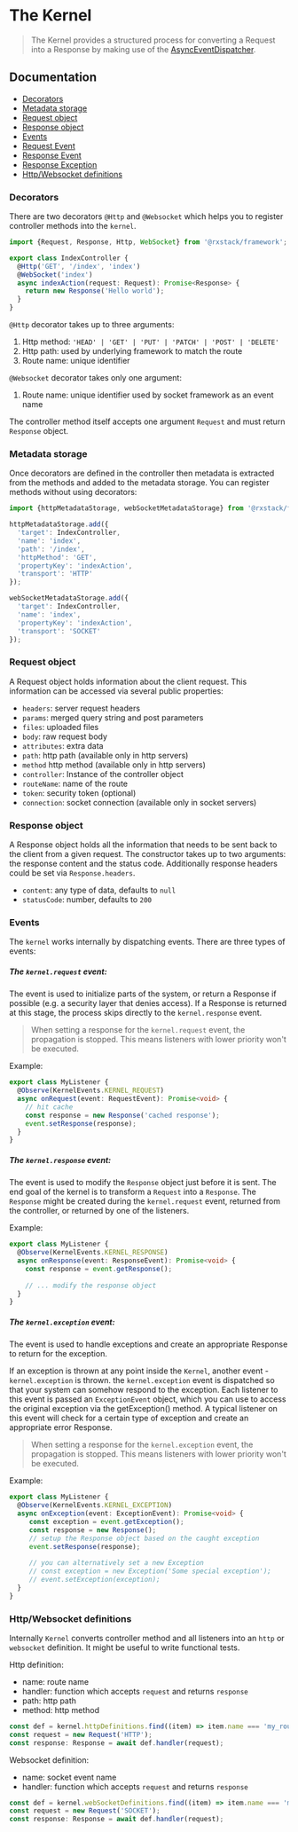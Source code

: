# The Kernel

> The Kernel provides a structured process for converting a Request into a Response by making use of 
the [AsyncEventDispatcher](https://github.com/rxstack/rxstack/tree/master/packages/async-event-dispatcher).

## Documentation

* [Decorators](#decorators)
* [Metadata storage](#metadata-storage)
* [Request object](#request-object)
* [Response object](#response-object)
* [Events](#events)
* [Request Event](#kernel-request)
* [Response Event](#kernel-response)
* [Response Exception](#kernel-exception)
* [Http/Websocket definitions](#definitions)

### <a name="decorators"></a>  Decorators
There are two decorators `@Http` and `@Websocket` which helps you to register controller methods into the `kernel`.

```typescript
import {Request, Response, Http, WebSocket} from '@rxstack/framework';

export class IndexController {
  @Http('GET', '/index', 'index')
  @WebSocket('index')
  async indexAction(request: Request): Promise<Response> {
    return new Response('Hello world');
  }
}
```

`@Http` decorator takes up to three arguments:
1. Http method: `'HEAD' | 'GET' | 'PUT' | 'PATCH' | 'POST' | 'DELETE'`
2. Http path:  used by underlying framework to match the route
3. Route name: unique identifier


`@Websocket` decorator takes only one argument:
1. Route name: unique identifier used by socket framework as an event name

The controller method itself accepts one argument `Request` and must return `Response` object.

 ### <a name="metadata-storage"></a>  Metadata storage
Once decorators are defined in the controller then metadata is extracted from the methods and added to the metadata storage.
You can register methods without using decorators:

```typescript
import {httpMetadataStorage, webSocketMetadataStorage} from '@rxstack/framework';

httpMetadataStorage.add({
  'target': IndexController,
  'name': 'index',
  'path': '/index',
  'httpMethod': 'GET',
  'propertyKey': 'indexAction',
  'transport': 'HTTP'
});

webSocketMetadataStorage.add({
  'target': IndexController,
  'name': 'index',
  'propertyKey': 'indexAction',
  'transport': 'SOCKET'
});
```
 ### <a name="request-object"></a>  Request object
A Request object holds information about the client request. This information can be accessed via several public properties:

- `headers`: server request headers
- `params`: merged query string and post parameters
- `files`: uploaded files
- `body`: raw request body
- `attributes`: extra data
- `path`: http path (available only in http servers)
- `method` http method (available only in http servers)
- `controller`: Instance of the controller object
- `routeName`: name of the route
- `token`: security token (optional)
- `connection`: socket connection (available only in socket servers)

 ### <a name="response-object"></a>  Response object
 A Response object holds all the information that needs to be sent back to the client from a given request. 
 The constructor takes up to two arguments: the response content and the status code.
 Additionally response headers could be set via `Response.headers`.
 
 - `content`: any type of data, defaults to `null`
 - `statusCode`: number, defaults to `200`
 
### <a name="events"></a>  Events
The `kernel` works internally by dispatching events. 
There are three types of events:

##### <a name="kernel-request"></a> The `kernel.request` event: 
The event is used to initialize parts of the system, 
or return a Response if possible (e.g. a security layer that denies access).
If a Response is returned at this stage, the process skips directly to the `kernel.response` event.

> When setting a response for the `kernel.request` event, the propagation is stopped. 
This means listeners with lower priority won't be executed.

Example:

```typescript
export class MyListener {
  @Observe(KernelEvents.KERNEL_REQUEST)
  async onRequest(event: RequestEvent): Promise<void> {
    // hit cache
    const response = new Response('cached response');
    event.setResponse(response);
  }
}
```

##### <a name="kernel-response"></a> The `kernel.response` event: 
The event is used to modify the `Response` object just before it is sent. The end goal of the kernel is to transform
 a `Request` into a `Response`.
The `Response` might be created during the `kernel.request` event, returned from the controller, or returned by one of the listeners.

Example:

```typescript
export class MyListener {
  @Observe(KernelEvents.KERNEL_RESPONSE)
  async onResponse(event: ResponseEvent): Promise<void> {
    const response = event.getResponse();
    
    // ... modify the response object
  }
}
```

##### <a name="kernel-exception"></a> The `kernel.exception` event: 
The event is used to handle exceptions and create an appropriate Response to return for the exception.

If an exception is thrown at any point inside the `Kernel`, another event - `kernel.exception` is thrown. 
the `kernel.exception` event is dispatched so that your system can somehow respond to the exception.
Each listener to this event is passed an `ExceptionEvent` object, which you can use to access the original exception via 
the getException() method. A typical listener on this event will check for a certain type of exception 
and create an appropriate error Response.

> When setting a response for the `kernel.exception` event, the propagation is stopped. 
This means listeners with lower priority won't be executed.

Example:

```typescript
export class MyListener {
  @Observe(KernelEvents.KERNEL_EXCEPTION)
  async onException(event: ExceptionEvent): Promise<void> {
     const exception = event.getException();
     const response = new Response();
     // setup the Response object based on the caught exception
     event.setResponse(response);
 
     // you can alternatively set a new Exception
     // const exception = new Exception('Some special exception');
     // event.setException(exception);
  }
}
```

### <a name="definitions"></a> Http/Websocket definitions
Internally `Kernel` converts controller method and all listeners into an `http` or `websocket` definition.
It might be useful to write functional tests.

Http definition:

- name: route name
- handler: function which accepts `request` and returns `response`
- path: http path
- method: http method

```typescript
const def = kernel.httpDefinitions.find((item) => item.name === 'my_route_name');
const request = new Request('HTTP');
const response: Response = await def.handler(request);
```

Websocket definition:

- name: socket event name
- handler: function which accepts `request` and returns `response`

```typescript
const def = kernel.webSocketDefinitions.find((item) => item.name === 'my_event');
const request = new Request('SOCKET');
const response: Response = await def.handler(request);
```






